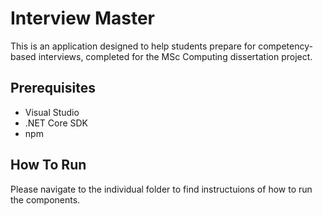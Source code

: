 # Interview Master

This is an application designed to help students prepare for competency-based interviews, completed for the MSc Computing dissertation project.

## Prerequisites

- Visual Studio
- .NET Core SDK
- npm

## How To Run

Please navigate to the individual folder to find instructuions of how to run the components.
